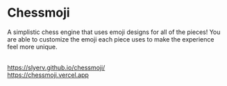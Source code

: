 # Chessmoji
A simplistic chess engine that uses emoji designs for all of the pieces! You are able to customize the emoji each piece uses to make the experience feel more unique. 

<br>https://slyerv.github.io/chessmoji/
<br>https://chessmoji.vercel.app
